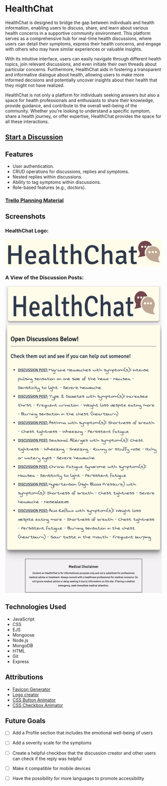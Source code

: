 # HealthChat

 HealthChat is designed to bridge the gap between individuals and health information, enabling users to discuss, share, and learn about various health concerns in a supportive community environment. This platform serves as a comprehensive hub for real-time health discussions, where users can detail their symptoms, express their health concerns, and engage with others who may have similar experiences or valuable insights. 
 
 With its intuitive interface, users can easily navigate through different health topics, join relevant discussions, and even initiate their own threads about particular concerns. Furthermore, HealthChat aids in fostering a transparent and informative dialogue about health, allowing users to make more informed decisions and potentially uncover insights about their health that they might not have realized.
 
 HealthChat is not only a platform for individuals seeking answers but also a space for health professionals and enthusiasts to share their knowledge, provide guidance, and contribute to the overall well-being of the community. Whether you're looking to understand a specific symptom, share a health journey, or offer expertise, HealthChat provides the space for all these interactions.

## [Start a Discussion](https://healthchat.fly.dev/)

## Features
- User authentication.
- CRUD operations for discussions, replies and symptoms.
- Nested replies within discussions.
- Ability to tag symptoms within discussions.
- Role-based features (e.g., doctors).

### [Trello Planning Material](https://trello.com/b/quTDOo8A/healthchat)

## Screenshots
### HealthChat Logo:
![HealthChat Logo](public/assets/healthchat-logo.png)
### A View of the Discussion Posts: 
![View of All Discussions](public/assets/all-discussion-posts.png)

## Technologies Used
- JavaScript
- CSS
- EJS
- Mongoose
- Node.js
- MongoDB
- HTML
- Git
- Express

## Attributions
- [Favicon Generator](https://favicon.io/favicon-generator/)
- [Logo creator](https://www.canva.com/logos/templates/)
- [CSS Button Animator](https://getcssscan.com/css-buttons-examples?ref=beautifulboxshadow-bottom)
- [CSS Checkbox Animator](https://getcssscan.com/css-checkboxes-examples?ref=beautifulboxshadow-bottom)

## Future Goals
- [ ] Add a Profile section that includes the emotional well-being of users
- [ ] Add a severity scale for the symptoms
- [ ] Create a helpful checkbox that the discussion creator and other users can check if the reply was helpful
- [ ] Make it compatible for mobile devices
- [ ] Have the possibility for more languages to promote accessibility 





